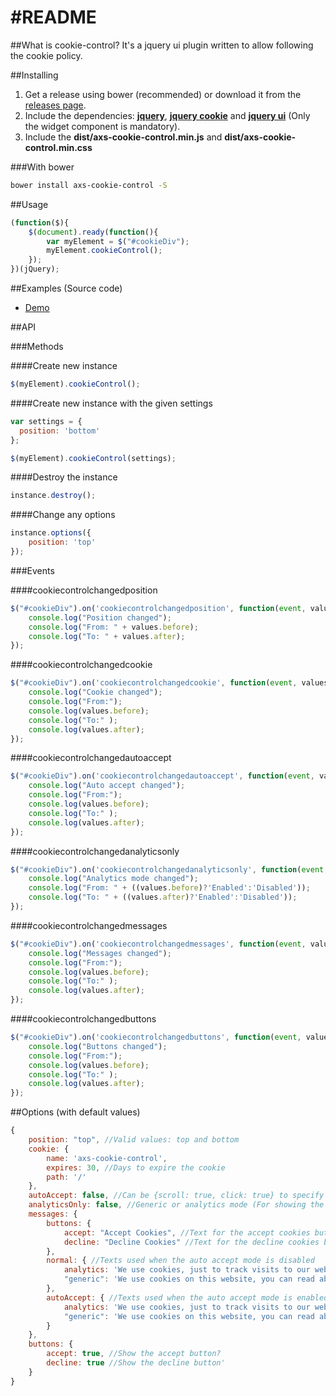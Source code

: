 #README
======

##What is cookie-control?
It's a jquery ui plugin written to allow following the cookie policy.

##Installing
  1. Get a release using bower (recommended) or download it from the <a href="https://github.com/abraxas-medien/cookie-control/releases">releases page</a>.
  2. Include the dependencies: **<a href="http://jquery.com/download/">jquery</a>**, **<a href="https://github.com/carhartl/jquery-cookie/releases">jquery cookie</a>** and **<a href="https://jqueryui.com/download/">jquery ui</a>** (Only the widget component is mandatory).
  3. Include the **dist/axs-cookie-control.min.js** and **dist/axs-cookie-control.min.css**
  
###With bower
```sh
bower install axs-cookie-control -S
```

##Usage
```javascript
(function($){
    $(document).ready(function(){
        var myElement = $("#cookieDiv");
        myElement.cookieControl();
    });
})(jQuery);
```

##Examples (Source code)
 - [Demo](demo/index.html)


##API

###Methods

####Create new instance
```javascript
$(myElement).cookieControl();
```

####Create new instance with the given settings
```javascript
var settings = {
  position: 'bottom'
};

$(myElement).cookieControl(settings);
```

####Destroy the instance
```javascript
instance.destroy();
```

####Change any options
```javascript
instance.options({
    position: 'top'
});
```

###Events

####cookiecontrolchangedposition
```javascript
$("#cookieDiv").on('cookiecontrolchangedposition', function(event, values){
    console.log("Position changed");
    console.log("From: " + values.before);
    console.log("To: " + values.after);
});
```

####cookiecontrolchangedcookie
```javascript
$("#cookieDiv").on('cookiecontrolchangedcookie', function(event, values){
    console.log("Cookie changed");
    console.log("From:");
    console.log(values.before);
    console.log("To:" );
    console.log(values.after);
});
```

####cookiecontrolchangedautoaccept
```javascript
$("#cookieDiv").on('cookiecontrolchangedautoaccept', function(event, values){
    console.log("Auto accept changed");
    console.log("From:");
    console.log(values.before);
    console.log("To:" );
    console.log(values.after);
});
```

####cookiecontrolchangedanalyticsonly
```javascript
$("#cookieDiv").on('cookiecontrolchangedanalyticsonly', function(event, values){
    console.log("Analytics mode changed");
    console.log("From: " + ((values.before)?'Enabled':'Disabled'));
    console.log("To: " + ((values.after)?'Enabled':'Disabled'));
});
```

####cookiecontrolchangedmessages
```javascript
$("#cookieDiv").on('cookiecontrolchangedmessages', function(event, values){
    console.log("Messages changed");
    console.log("From:");
    console.log(values.before);
    console.log("To:" );
    console.log(values.after);
});
```

####cookiecontrolchangedbuttons
```javascript
$("#cookieDiv").on('cookiecontrolchangedbuttons', function(event, values){
    console.log("Buttons changed");
    console.log("From:");
    console.log(values.before);
    console.log("To:" );
    console.log(values.after);
});
```

##Options (with default values)
```javascript
{
    position: "top", //Valid values: top and bottom
    cookie: {
        name: 'axs-cookie-control',
        expires: 30, //Days to expire the cookie
        path: '/'
    },
    autoAccept: false, //Can be {scroll: true, click: true} to specify when it should be auto accepted.
    analyticsOnly: false, //Generic or analytics mode (For showing the texts)
    messages: {
        buttons: {
            accept: "Accept Cookies", //Text for the accept cookies button
            decline: "Decline Cookies" //Text for the decline cookies button
        },
        normal: { //Texts used when the auto accept mode is disabled
            analytics: 'We use cookies, just to track visits to our website, we store no personal details.',
            "generic": 'We use cookies on this website, you can read about them <a href="http://en.wikipedia.org/wiki/HTTP_cookie">here</a>.'
        },
        autoAccept: { //Texts used when the auto accept mode is enabled
            analytics: 'We use cookies, just to track visits to our website, we store no personal details. Using the website you consent the use of cookies.',
            "generic": 'We use cookies on this website, you can read about them <a href="http://en.wikipedia.org/wiki/HTTP_cookie">here</a>. Using the website you consent the use of cookies.'
        }
    },
    buttons: {
        accept: true, //Show the accept button?
        decline: true //Show the decline button'
    }
}
```